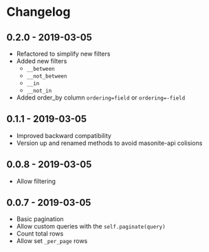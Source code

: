# Changelog

## 0.2.0 - 2019-03-05

* Refactored to simplify new filters
* Added new filters
    * `__between`
    * `__not_between`
    * `__in`
    * `__not_in`
* Added order_by column `ordering=field` or `ordering=-field`

## 0.1.1 - 2019-03-05

* Improved backward compatibility
* Version up and renamed methods to avoid masonite-api colisions

## 0.0.8 - 2019-03-05

* Allow filtering

## 0.0.7 - 2019-03-05

* Basic pagination
* Allow custom queries with the `self.paginate(query)`
* Count total rows
* Allow set `_per_page` rows